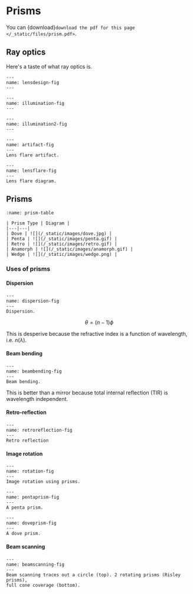 # Prisms

You can {download}`download the pdf for this page </_static/files/prism.pdf>`.
## Ray optics

Here's a taste of what ray optics is.

```{figure} /_static/images/lensdesign.jpg
---
name: lensdesign-fig
---
```

```{figure} /_static/images/illumination.jpg
---
name: illumination-fig
---
```

```{figure} /_static/images/illumination2.jpg
---
name: illumination2-fig
---
```

```{figure} /_static/images/artifact.jpg
---
name: artifact-fig
---
Lens flare artifact.
```

```{figure} /_static/images/lens_flare.png
---
name: lensflare-fig
---
Lens flare diagram.
```

## Prisms

```{table} Selected prism types
:name: prism-table

| Prism Type | Diagram |
|---|---|
| Dove | ![](/_static/images/dove.jpg) |
| Penta | ![](/_static/images/penta.gif) |
| Retro | ![](/_static/images/retro.gif) |
| Anamorph | ![](/_static/images/anamorph.gif) |
| Wedge | ![](/_static/images/wedge.png) |
```

### Uses of prisms

#### Dispersion

```{figure} /_static/images/dispersion.png
---
name: dispersion-fig
---
Dispersion.
```

$$
    \theta = (n - 1) \phi
$$

This is desperive because the refractive index is a function of wavelength,
i.e. $n(\lambda)$.

#### Beam bending

```{figure} /_static/images/beambending.png
---
name: beambending-fig
---
Beam bending.
```

This is better than a mirror because total internal reflection (TIR) is 
wavelength independent.

#### Retro-reflection

```{figure} /_static/images/retroreflection.png
---
name: retroreflection-fig
---
Retro reflection 
```

#### Image rotation

```{figure} /_static/images/rotation.png
---
name: rotation-fig
---
Image rotation using prisms.
```

```{figure} /_static/images/pentaprism.png
---
name: pentaprism-fig
---
A penta prism.
```

```{figure} /_static/images/doveprism.png
---
name: doveprism-fig
---
A dove prism.
```

#### Beam scanning

```{figure} /_static/images/beamscanning.png
---
name: beamscanning-fig
---
Beam scanning traces out a circle (top). 2 rotating prisms (Risley prisms),
full cone coverage (bottom).
```
